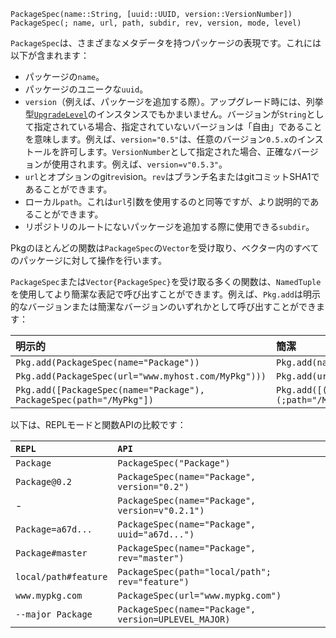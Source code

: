 ```
PackageSpec(name::String, [uuid::UUID, version::VersionNumber])
PackageSpec(; name, url, path, subdir, rev, version, mode, level)
```

`PackageSpec`は、さまざまなメタデータを持つパッケージの表現です。これには以下が含まれます：

  * パッケージの`name`。
  * パッケージのユニークな`uuid`。
  * `version`（例えば、パッケージを追加する際）。アップグレード時には、列挙型[`UpgradeLevel`](@ref)のインスタンスでもかまいません。バージョンが`String`として指定されている場合、指定されていないバージョンは「自由」であることを意味します。例えば、`version="0.5"`は、任意のバージョン`0.5.x`のインストールを許可します。`VersionNumber`として指定された場合、正確なバージョンが使用されます。例えば、`version=v"0.5.3"`。
  * `url`とオプションのgit`rev`ision。`rev`はブランチ名またはgitコミットSHA1であることができます。
  * ローカル`path`。これは`url`引数を使用するのと同等ですが、より説明的であることができます。
  * リポジトリのルートにないパッケージを追加する際に使用できる`subdir`。

Pkgのほとんどの関数は`PackageSpec`の`Vector`を受け取り、ベクター内のすべてのパッケージに対して操作を行います。

`PackageSpec`または`Vector{PackageSpec}`を受け取る多くの関数は、`NamedTuple`を使用してより簡潔な表記で呼び出すことができます。例えば、`Pkg.add`は明示的なバージョンまたは簡潔なバージョンのいずれかとして呼び出すことができます：

| 明示的                                                                 | 簡潔                                               |
|:------------------------------------------------------------------- |:------------------------------------------------ |
| `Pkg.add(PackageSpec(name="Package"))`                              | `Pkg.add(name = "Package")`                      |
| `Pkg.add(PackageSpec(url="www.myhost.com/MyPkg")))`                 | `Pkg.add(url="www.myhost.com/MyPkg")`            |
| `Pkg.add([PackageSpec(name="Package"), PackageSpec(path="/MyPkg"])` | `Pkg.add([(;name="Package"), (;path="/MyPkg")])` |

以下は、REPLモードと関数APIの比較です：

| `REPL`               | `API`                                                |
|:-------------------- |:---------------------------------------------------- |
| `Package`            | `PackageSpec("Package")`                             |
| `Package@0.2`        | `PackageSpec(name="Package", version="0.2")`         |
| -                    | `PackageSpec(name="Package", version=v"0.2.1")`      |
| `Package=a67d...`    | `PackageSpec(name="Package", uuid="a67d...")`        |
| `Package#master`     | `PackageSpec(name="Package", rev="master")`          |
| `local/path#feature` | `PackageSpec(path="local/path"; rev="feature")`      |
| `www.mypkg.com`      | `PackageSpec(url="www.mypkg.com")`                   |
| `--major Package`    | `PackageSpec(name="Package", version=UPLEVEL_MAJOR)` |
